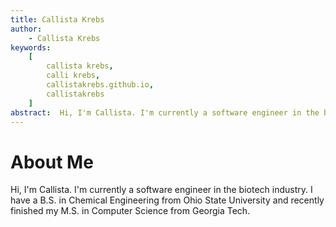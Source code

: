 ```yaml
---
title: Callista Krebs
author:
    - Callista Krebs
keywords:
    [
        callista krebs,
        calli krebs,
        callistakrebs.github.io,
        callistakrebs
    ]
abstract:  Hi, I'm Callista. I'm currently a software engineer in the biotech industry. I have a B.S. in Chemical Engineering from Ohio State University and recently finished my M.S. in Computer Science from Georgia Tech.
---
```

# About Me
Hi, I'm Callista. I'm currently a software engineer in the biotech industry. I have a B.S. in Chemical Engineering from Ohio State University and recently finished my M.S. in Computer Science from Georgia Tech.